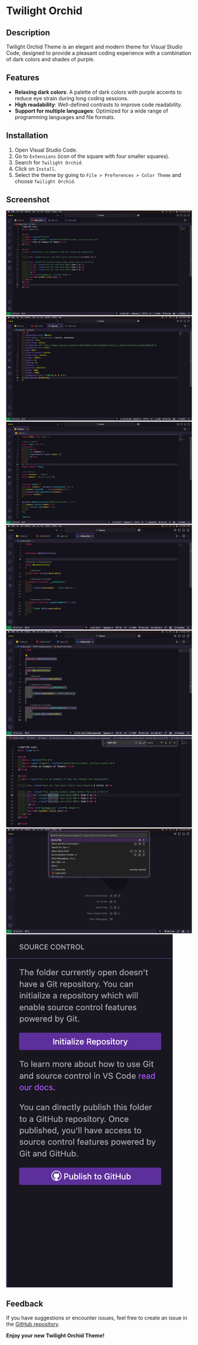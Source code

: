 # Twilight Orchid

## Description

Twilight Orchid Theme is an elegant and modern theme for Visual Studio Code, designed to provide a pleasant coding experience with a combination of dark colors and shades of purple.

## Features

- **Relaxing dark colors**: A palette of dark colors with purple accents to reduce eye strain during long coding sessions.
- **High readability**: Well-defined contrasts to improve code readability.
- **Support for multiple languages**: Optimized for a wide range of programming languages and file formats.

## Installation

1. Open Visual Studio Code.
2. Go to `Extensions` (icon of the square with four smaller squares).
3. Search for `Twilight Orchid`.
4. Click on `Install`.
5. Select the theme by going to `File > Preferences > Color Theme` and choose `Twilight Orchid`.

## Screenshot
![Theme Screenshot](https://raw.githubusercontent.com/woweya/Twilight-Orchid/main/images/ScreenshotHTML.png)
![Theme Screenshot](https://raw.githubusercontent.com/woweya/Twilight-Orchid/main/images/ScreenshotCSS.png)
![Theme Screenshot](https://raw.githubusercontent.com/woweya/Twilight-Orchid/main/images/ScreenshotJS.png)
![Theme Screenshot](https://raw.githubusercontent.com/woweya/Twilight-Orchid/main/images/ScreenshotPHP.png)
![Theme Screenshot](https://raw.githubusercontent.com/woweya/Twilight-Orchid/main/images/ScreenshotSELECT.png)
![Theme Screenshot](https://raw.githubusercontent.com/woweya/Twilight-Orchid/main/images/ScreenshotFOCUS.png)
![Theme Screenshot](https://raw.githubusercontent.com/woweya/Twilight-Orchid/main/images/ScreenshotWindow.png)
![Theme Screenshot](https://raw.githubusercontent.com/woweya/Twilight-Orchid/main/images/ScreenshotTab.png)







## Feedback

If you have suggestions or encounter issues, feel free to create an issue in the [GitHub repository](https://github.com/woweya/Twilight-Orchid).

**Enjoy your new Twilight Orchid Theme!**